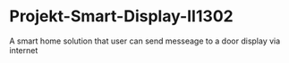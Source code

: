 # Projekt-Smart-Display-II1302
A smart home solution that user can send messeage to a door display via internet
